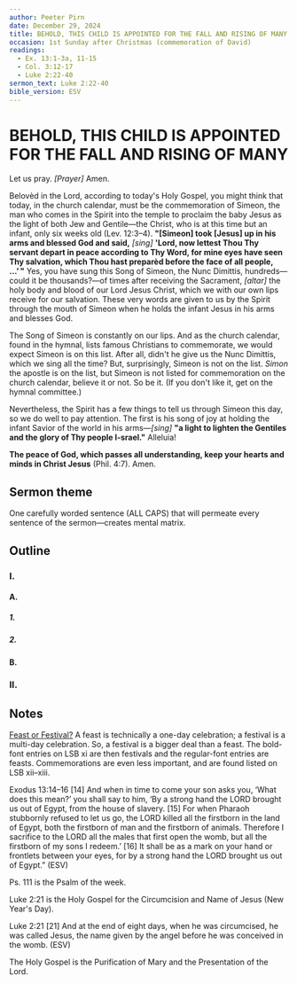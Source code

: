 ```yaml
---
author: Peeter Pirn
date: December 29, 2024
title: BEHOLD, THIS CHILD IS APPOINTED FOR THE FALL AND RISING OF MANY
occasion: 1st Sunday after Christmas (commemoration of David)
readings:
  - Ex. 13:1-3a, 11-15
  - Col. 3:12-17
  - Luke 2:22-40
sermon_text: Luke 2:22-40
bible_version: ESV
---
```


# BEHOLD, THIS CHILD IS APPOINTED FOR THE FALL AND RISING OF MANY

Let us pray. *\[Prayer]*  Amen.

Belovèd in the Lord, according to today's Holy Gospel, you might think that today, in the church calendar, must be the commemoration of Simeon, the man who comes in the Spirit into the temple to proclaim the baby Jesus as the light of both Jew and Gentile—the Christ, who is at this time but an infant, only six weeks old (Lev. 12:3–4). **"\[Simeon] took \[Jesus] up in his arms and blessed God and said,** *\[sing]*  **'Lord, now lettest Thou Thy servant depart in peace according to Thy Word, for mine eyes have seen Thy salvation, which Thou hast preparèd before the face of all people, …' "**  Yes, you have sung this Song of Simeon, the Nunc Dimittis, hundreds—could it be thousands?—of times after receiving the Sacrament, *\[altar]*  the holy body and blood of our Lord Jesus Christ, which we with our own lips receive for our salvation. These very words are given to us by the Spirit through the mouth of Simeon when he holds the infant Jesus in his arms and blesses God.

The Song of Simeon is constantly on our lips. And as the church calendar, found in the hymnal, lists famous Christians to commemorate, we would expect Simeon is on this list. After all, didn't he give us the Nunc Dimittis, which we sing all the time? But, surprisingly, Simeon is not on the list. *Simon* the apostle is on the list, but Simeon is not listed for commemoration on the church calendar, believe it or not. So be it. (If you don't like it, get on the hymnal committee.)

Nevertheless, the Spirit has a few things to tell us through Simeon this day, so we do well to pay attention. The first is his song of joy at holding the infant Savior of the world in his arms—*\[sing]*  **"a light to lighten the Gentiles and the glory of Thy people I-srael."**  Alleluia!

**The peace of God, which passes all understanding, keep your hearts and minds in Christ Jesus** (Phil. 4:7). Amen.

## Sermon theme
One carefully worded sentence (ALL CAPS) that will permeate every sentence of the sermon—creates mental matrix.
## Outline
### I.
#### A.
##### 1.
##### 2.
#### B.
### II.
## Notes
[Feast or Festival?](https://witness.lcms.org/2011/feast-or-festival-10-2011/) A feast is technically a one-day celebration; a festival is a multi-day celebration. So, a festival is a bigger deal than a feast. The bold-font entries on LSB xi are then festivals and the regular-font entries are feasts. Commemorations are even less important, and are found listed on LSB xii–xiii.

Exodus 13:14–16
\[14] And when in time to come your son asks you, ‘What does this mean?’ you shall say to him, ‘By a strong hand the LORD brought us out of Egypt, from the house of slavery. \[15] For when Pharaoh stubbornly refused to let us go, the LORD killed all the firstborn in the land of Egypt, both the firstborn of man and the firstborn of animals. Therefore I sacrifice to the LORD all the males that first open the womb, but all the firstborn of my sons I redeem.’ \[16] It shall be as a mark on your hand or frontlets between your eyes, for by a strong hand the LORD brought us out of Egypt.” (ESV)

Ps. 111 is the Psalm of the week.

Luke 2:21 is the Holy Gospel for the Circumcision and Name of Jesus (New Year's Day).

Luke 2:21
\[21] And at the end of eight days, when he was circumcised, he was called Jesus, the name given by the angel before he was conceived in the womb. (ESV)

The Holy Gospel is the Purification of Mary and the Presentation of the Lord.